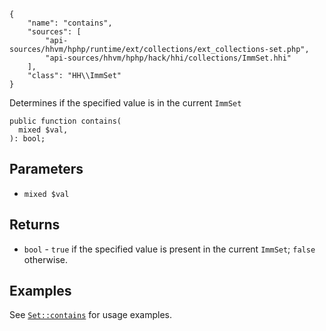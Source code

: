 ``` yamlmeta
{
    "name": "contains",
    "sources": [
        "api-sources/hhvm/hphp/runtime/ext/collections/ext_collections-set.php",
        "api-sources/hhvm/hphp/hack/hhi/collections/ImmSet.hhi"
    ],
    "class": "HH\\ImmSet"
}
```




Determines if the specified value is in the current ` ImmSet `




``` Hack
public function contains(
  mixed $val,
): bool;
```




## Parameters




+ ` mixed $val `




## Returns




* ` bool ` - `` true `` if the specified value is present in the current ``` ImmSet ```;
  ```` false ```` otherwise.




## Examples




See [` Set::contains `](</hack/reference/class/Set/contains/#examples>) for usage examples.
<!-- HHAPIDOC -->
